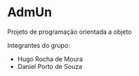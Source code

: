 # AdmUn
Projeto de programação orientada a objeto

Integrantes do grupo:
- Hugo Rocha de Moura
- Daniel Porto de Souza

